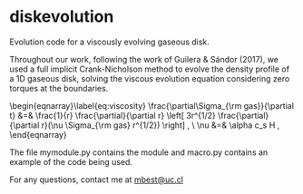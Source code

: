 # diskevolution
Evolution code for a viscously evolving gaseous disk.


Throughout our work, following the work of Guilera & Sándor (2017), we used a full implicit Crank-Nicholson method to evolve the density profile of a 1D gaseous disk, solving the viscous evolution equation considering zero torques at the boundaries.


\begin{eqnarray}\label{eq:viscosity}
    \frac{\partial\Sigma_{\rm gas}}{\partial t} &=& \frac{1}{r} \frac{\partial}{\partial r} \left[ 3r^{1/2} \frac{\partial}{\partial r}(\nu \Sigma_{\rm gas} r^{1/2}) \right] ,
 \\
    \nu &=& \alpha c_s H   , 
\end{eqnarray}


The file mymodule.py contains the module and macro.py contains an example of the code being used.

For any questions, contact me at mbest@uc.cl
